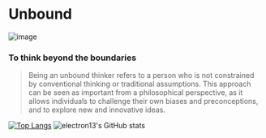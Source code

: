 # Unbound  
![image](https://user-images.githubusercontent.com/106238433/224565533-56e85505-fad8-4b13-98f7-a8abc2e326d0.png)

### To think beyond the boundaries

> Being an unbound thinker refers to a person who is not constrained by conventional thinking or traditional assumptions. This approach can be seen as important from a philosophical perspective, as it allows individuals to challenge their own biases and preconceptions, and to explore new and innovative ideas.

[![Top Langs](https://github-readme-stats.vercel.app/api/top-langs/?username=electron13&layout=compact&theme=chartreuse-dark)](https://github.com/anuraghazra/github-readme-stats)
![electron13's GitHub stats](https://github-readme-stats.vercel.app/api?username=electron13&theme=chartreuse-dark&show_icons=true)
